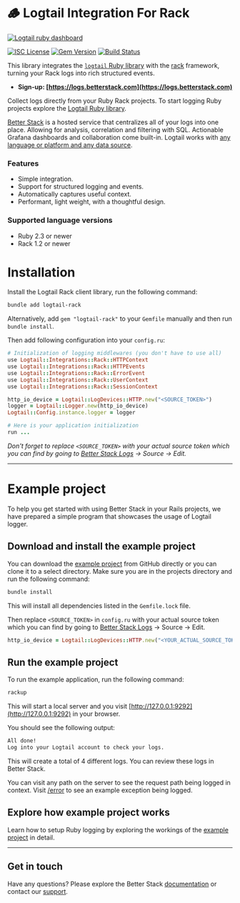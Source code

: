 # 🪵 Logtail Integration For Rack

  [![Logtail ruby dashboard](https://user-images.githubusercontent.com/19272921/154085622-59997d5a-3f91-4bc9-a815-3b8ead16d28d.jpeg)](https://betterstack.com/logtail)

[![ISC License](https://img.shields.io/badge/license-ISC-ff69b4.svg)](LICENSE.md)
[![Gem Version](https://badge.fury.io/rb/logtail-rack.svg)](https://badge.fury.io/rb/logtail-rack)
[![Build Status](https://github.com/logtail/logtail-ruby-rack/actions/workflows/main.yml/badge.svg)](https://github.com/logtail/logtail-ruby-rack/actions/workflows/main.yml)

This library integrates the [`logtail` Ruby library](https://github.com/logtail/logtail-ruby) with the [rack](https://github.com/rack/rack) framework,
turning your Rack logs into rich structured events.

* **Sign-up: [https://logs.betterstack.com](https://logs.betterstack.com)**

Collect logs directly from your Ruby Rack projects. To start logging Ruby projects explore the [Logtail Ruby library](https://github.com/logtail/logtail-ruby).

[Better Stack](https://logs.betterstack.com) is a hosted service that centralizes all of your logs into one place.
Allowing for analysis, correlation and filtering with SQL.
Actionable Grafana dashboards and collaboration come built-in.
Logtail works with [any language or platform and any data source](https://betterstack.com/docs/logs/).

### Features
- Simple integration.
- Support for structured logging and events.
- Automatically captures useful context.
- Performant, light weight, with a thoughtful design.

### Supported language versions
- Ruby 2.3 or newer
- Rack 1.2 or newer

# Installation
Install the Logtail Rack client library, run the following command:

```bash
bundle add logtail-rack
```

Alternatively, add `gem "logtail-rack"` to your `Gemfile` manually and then run `bundle install`.

Then add following configuration into your `config.ru`:

```ruby
# Initialization of logging middlewares (you don't have to use all)
use Logtail::Integrations::Rack::HTTPContext
use Logtail::Integrations::Rack::HTTPEvents
use Logtail::Integrations::Rack::ErrorEvent
use Logtail::Integrations::Rack::UserContext
use Logtail::Integrations::Rack::SessionContext

http_io_device = Logtail::LogDevices::HTTP.new("<SOURCE_TOKEN>")
logger = Logtail::Logger.new(http_io_device)
Logtail::Config.instance.logger = logger

# Here is your application initialization
run ...
```

*Don't forget to replace `<SOURCE_TOKEN>` with your actual source token which you can find by going to [Better Stack Logs](https://logs.betterstack.com/dashboard) -> Source -> Edit.*

---

# Example project

To help you get started with using Better Stack in your Rails projects, we have prepared a simple program that showcases the usage of Logtail logger.

## Download and install the example project

You can download the [example project](https://github.com/logtail/logtail-ruby-rack/tree/main/example-project) from GitHub directly or you can clone it to a select directory. Make sure you are in the projects directory and run the following command:

```bash
bundle install
```

This will install all dependencies listed in the `Gemfile.lock` file.

Then replace `<SOURCE_TOKEN>` in `config.ru` with your actual source token which you can find by going to [Better Stack Logs](https://logs.betterstack.com/dashboard) -> Source -> Edit.

```ruby
http_io_device = Logtail::LogDevices::HTTP.new("<YOUR_ACTUAL_SOURCE_TOKEN>")
```

## Run the example project

To run the example application, run the following command:

```bash
rackup
```

This will start a local server and you visit [http://127.0.0.1:9292](http://127.0.0.1:9292) in your browser.

You should see the following output:

```bash
All done!
Log into your Logtail account to check your logs.
```

This will create a total of 4 different logs. You can review these logs in Better Stack.

You can visit any path on the server to see the request path being logged in context. Visit [/error](http://127.0.0.1:9292) to see an example exception being logged.

## Explore how example project works

Learn how to setup Ruby logging by exploring the workings of the [example project](https://github.com/logtail/logtail-ruby-rack/tree/main/example-project) in detail.
 
---

## Get in touch

Have any questions? Please explore the Better Stack [documentation](https://betterstack.com/docs/logs/) or contact our [support](https://betterstack.com/help).
